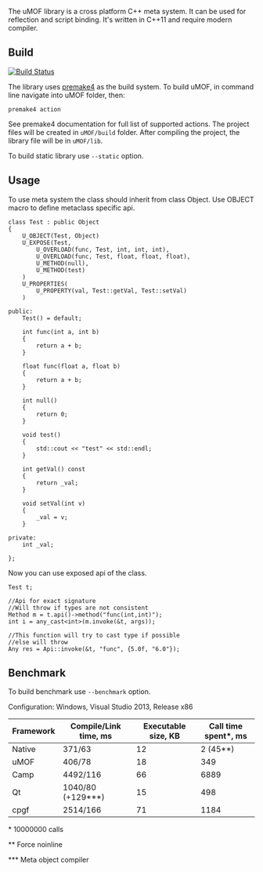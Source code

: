 The uMOF library is a cross platform C++ meta system. It can be used for reflection and script binding. It's written in C++11 and require modern compiler.

## Build
[![Build Status](https://drone.io/bitbucket.org/occash/umof/status.png)](https://drone.io/bitbucket.org/occash/umof/latest)

The library uses [premake4](http://industriousone.com/premake-quick-start) as the build system. To build uMOF, in command line navigate into uMOF folder, then:

	premake4 action

See premake4 documentation for full list of supported actions. The project files will be created in ```uMOF/build``` folder. After compiling the project, the library
file will be in ```uMOF/lib```.

To build static library use ```--static``` option.

## Usage
To use meta system the class should inherit from class Object. Use OBJECT macro to define metaclass specific api. 

```
class Test : public Object
{
	U_OBJECT(Test, Object)
	U_EXPOSE(Test, 
		U_OVERLOAD(func, Test, int, int, int),
		U_OVERLOAD(func, Test, float, float, float),
		U_METHOD(null),
		U_METHOD(test)
	)
	U_PROPERTIES(
		U_PROPERTY(val, Test::getVal, Test::setVal)
	)

public:
	Test() = default;

	int func(int a, int b)
	{
		return a + b;
	}

	float func(float a, float b)
	{
		return a + b;
	}

	int null()
	{
		return 0;
	}

	void test()
	{
		std::cout << "test" << std::endl;
	}
	
	int getVal() const
	{
		return _val;
	}

	void setVal(int v)
	{
		_val = v;
	}

private:
	int _val;

};
```
Now you can use exposed api of the class.
```
Test t;

//Api for exact signature
//Will throw if types are not consistent
Method m = t.api()->method("func(int,int)");
int i = any_cast<int>(m.invoke(&t, args));

//This function will try to cast type if possible
//else will throw
Any res = Api::invoke(&t, "func", {5.0f, "6.0"});

```

## Benchmark
To build benchmark use ```--benchmark``` option.

Configuration: Windows, Visual Studio 2013, Release x86

Framework | Compile/Link time, ms | Executable size, KB | Call time spent*, ms
-----|------|-----|-----
Native | 371/63 | 12 | 2 (45**)
uMOF | 406/78 | 18 | 349
Camp | 4492/116 | 66 | 6889
Qt | 1040/80 (+129***) | 15 | 498
cpgf | 2514/166 | 71 | 1184

\* 10000000 calls

\*\* Force noinline

\*\*\* Meta object compiler